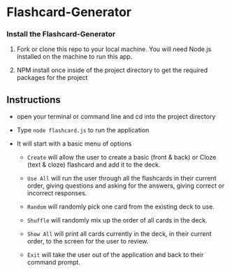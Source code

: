 # Flashcard-Generator
### Install the Flashcard-Generator

1. Fork or clone this repo to your local machine. You will need Node.js installed on the machine to run this app.

2. NPM install once inside of the project directory to get the required packages for the project

## Instructions

* open your terminal or command line and cd into the project directory

* Type `node flashcard.js` to run the application

* It will start with a basic menu of options

  * `Create` will allow the user to create a basic (front & back) or Cloze (text & cloze) flashcard and add it to the deck.

  * `Use All` will run the user through all the flashcards in their current order, giving questions and asking for the answers, giving correct or incorrect responses.

  * `Random` will randomly pick one card from the existing deck to use.

  * `Shuffle` will randomly mix up the order of all cards in the deck.

  * `Show All` will print all cards currently in the deck, in their current order, to the screen for the user to review.

  * `Exit` will take the user out of the application and back to their command prompt.
